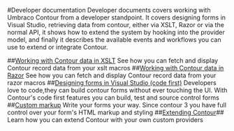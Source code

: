 #Developer documentation
Developer documents covers working with Umbraco Contour from a developer standpoint. It covers designing forms in Visual Studio, retrieving data from contour, either via XSLT, Razor or via the normal API, it shows how to extend the system by hooking into the provider model, and finally it describes the available events and workflows you can use to extend or integrate Contour.

##[Working with Contour data in XSLT](Working-with-Contour-data-in-XSLT/index.md)
See how you can fetch and display Contour record data from your xslt macros
##[Working with Contour data in Razor](Working-with-Contour-data-in-Razor/index.md)
See how you can fetch and display Contour record data from your razor macros
##[Designing forms in Visual Studio (code first)](Code-first/index.md)
Developers love to code,they can build contour forms without ever touching the UI. With Contour's code first features you can build, test and source control forms
##[Custom markup](Custom-Markup/index.md)
Write your forms your way. Since contour 3 you have full control over your form's HTML markup and styling
##[Extending Contour](Extending-Contour/index.md)##
Learn how you can extend Contour with your own custom providers